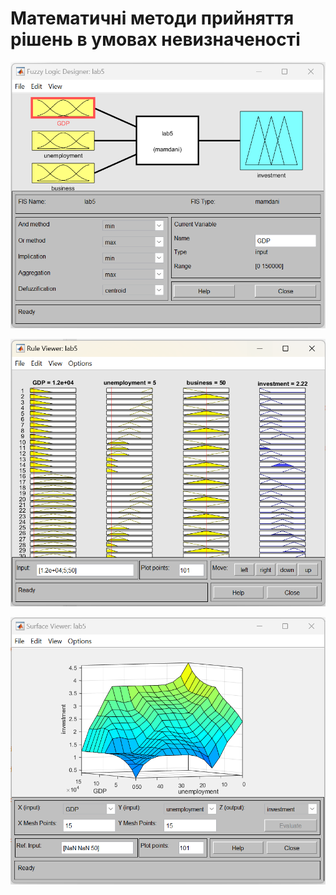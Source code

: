 # Математичні методи прийняття рішень в умовах невизначеності

![Fuzzy Logic Designer: lab5](showcases/lab5-designer.png)

![Rule Viewer: lab5](showcases/lab5-rules.png)

![Surface Viewer: lab5](showcases/lab5-surface.png)
